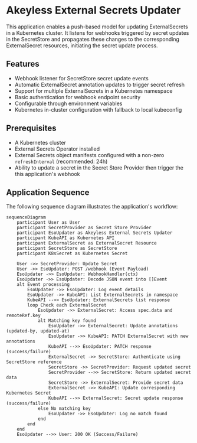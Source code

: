 # Akeyless External Secrets Updater

This application enables a push-based model for updating ExternalSecrets in a Kubernetes cluster. It listens for webhooks triggered by secret updates in the SecretStore and propagates these changes to the corresponding ExternalSecret resources, initiating the secret update process.


## Features

- Webhook listener for SecretStore secret update events
- Automatic ExternalSecret annotation updates to trigger secret refresh
- Support for multiple ExternalSecrets in a Kubernetes namespace
- Basic authentication for webhook endpoint security
- Configurable through environment variables
- Kubernetes in-cluster configuration with fallback to local kubeconfig


## Prerequisites

- A Kubernetes cluster
- External Secrets Operator installed
- External Secrets object manifests configured with a non-zero `refreshInterval` (recommended: 24h)
- Ability to update a secret in the Secret Store Provider then trigger the this application's webhook


## Application Sequence

The following sequence diagram illustrates the application's workflow:

```mermaid
sequenceDiagram
    participant User as User
    participant SecretProvider as Secret Store Provider
    participant EsoUpdater as Akeyless External Secrets Updater
    participant KubeAPI as Kubernetes API
    participant ExternalSecret as ExternalSecret Resource
    participant SecretStore as SecretStore
    participant K8sSecret as Kubernetes Secret

    User ->> SecretProvider: Update Secret
    User ->> EsoUpdater: POST /webhook (Event Payload)
    EsoUpdater ->> EsoUpdater: WebhookHandler(ctx)
    EsoUpdater ->> EsoUpdater: Decode JSON event into []Event
    alt Event processing
        EsoUpdater ->> EsoUpdater: Log event details
        EsoUpdater ->> KubeAPI: List ExternalSecrets in namespace
        KubeAPI -->> EsoUpdater: ExternalSecrets list response
        loop Check each ExternalSecret
            EsoUpdater ->> ExternalSecret: Access spec.data and remoteRef.key
            alt Matching key found
                EsoUpdater ->> ExternalSecret: Update annotations (updated-by, updated-at)
                EsoUpdater ->> KubeAPI: PATCH ExternalSecret with new annotations
                KubeAPI -->> EsoUpdater: PATCH response (success/failure)
                ExternalSecret ->> SecretStore: Authenticate using SecretStore reference
                SecretStore ->> SecretProvider: Request updated secret
                SecretProvider -->> SecretStore: Return updated secret data
                SecretStore ->> ExternalSecret: Provide secret data
                ExternalSecret ->> KubeAPI: Update corresponding Kubernetes Secret
                KubeAPI -->> ExternalSecret: Secret update response (success/failure)
            else No matching key
                EsoUpdater ->> EsoUpdater: Log no match found
            end
        end
    end
    EsoUpdater -->> User: 200 OK (Success/Failure)
```


